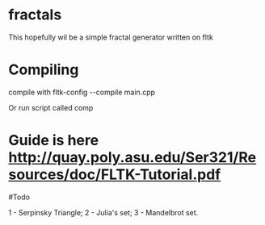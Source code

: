 # fractals

This hopefully wil be a simple fractal generator written on fltk

# Compiling

compile with fltk-config --compile main.cpp

Or run script called comp
# Guide is here http://quay.poly.asu.edu/Ser321/Resources/doc/FLTK-Tutorial.pdf

#Todo

1 - Serpinsky Triangle;
2 - Julia's set;
3 - Mandelbrot set.
